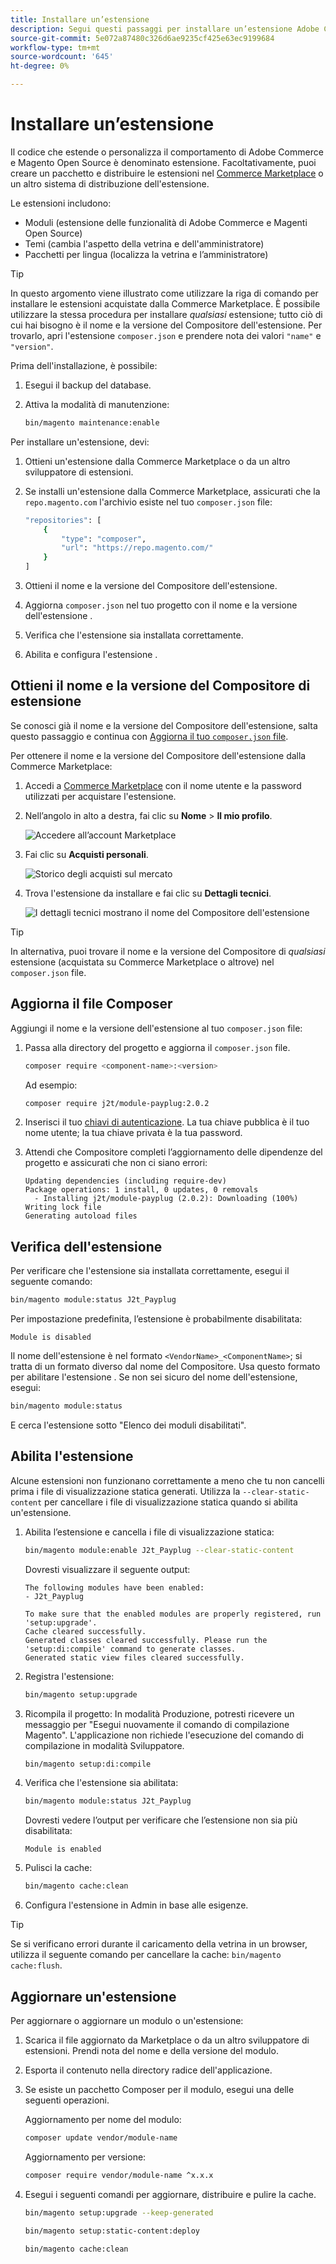 ```yaml
---
title: Installare un’estensione
description: Segui questi passaggi per installare un’estensione Adobe Commerce o Magenti Open Source.
source-git-commit: 5e072a87480c326d6ae9235cf425e63ec9199684
workflow-type: tm+mt
source-wordcount: '645'
ht-degree: 0%

---
```



# Installare un’estensione

Il codice che estende o personalizza il comportamento di Adobe Commerce e Magento Open Source è denominato estensione. Facoltativamente, puoi creare un pacchetto e distribuire le estensioni nel [Commerce Marketplace](https://marketplace.magento.com) o un altro sistema di distribuzione dell&#39;estensione.

Le estensioni includono:

- Moduli (estensione delle funzionalità di Adobe Commerce e Magenti Open Source)
- Temi (cambia l&#39;aspetto della vetrina e dell&#39;amministratore)
- Pacchetti per lingua (localizza la vetrina e l’amministratore)

>[!TIP]
>
>In questo argomento viene illustrato come utilizzare la riga di comando per installare le estensioni acquistate dalla Commerce Marketplace. È possibile utilizzare la stessa procedura per installare _qualsiasi_ estensione; tutto ciò di cui hai bisogno è il nome e la versione del Compositore dell&#39;estensione. Per trovarlo, apri l&#39;estensione `composer.json` e prendere nota dei valori `"name"` e `"version"`.

Prima dell&#39;installazione, è possibile:

1. Esegui il backup del database.
1. Attiva la modalità di manutenzione:

   ```bash
   bin/magento maintenance:enable
   ```

Per installare un&#39;estensione, devi:

1. Ottieni un&#39;estensione dalla Commerce Marketplace o da un altro sviluppatore di estensioni.
1. Se installi un&#39;estensione dalla Commerce Marketplace, assicurati che la `repo.magento.com` l&#39;archivio esiste nel tuo `composer.json` file:

   ```bash
   "repositories": [
       {
           "type": "composer",
           "url": "https://repo.magento.com/"
       }
   ]
   ```

1. Ottieni il nome e la versione del Compositore dell&#39;estensione.
1. Aggiorna `composer.json` nel tuo progetto con il nome e la versione dell&#39;estensione .
1. Verifica che l&#39;estensione sia installata correttamente.
1. Abilita e configura l&#39;estensione .

## Ottieni il nome e la versione del Compositore di estensione

Se conosci già il nome e la versione del Compositore dell&#39;estensione, salta questo passaggio e continua con [Aggiorna il tuo `composer.json` file](#update-your-composer-file).

Per ottenere il nome e la versione del Compositore dell&#39;estensione dalla Commerce Marketplace:

1. Accedi a [Commerce Marketplace](https://marketplace.magento.com) con il nome utente e la password utilizzati per acquistare l&#39;estensione.

1. Nell’angolo in alto a destra, fai clic su **Nome** > **Il mio profilo**.

   ![Accedere all’account Marketplace](../../assets/installation/marketplace-my-profile.png)

1. Fai clic su **Acquisti personali**.

   ![Storico degli acquisti sul mercato](../../assets/installation//marketplace-my-purchases.png)

1. Trova l&#39;estensione da installare e fai clic su **Dettagli tecnici**.

   ![I dettagli tecnici mostrano il nome del Compositore dell&#39;estensione](../../assets/installation/marketplace-extension-technical-details.png)

>[!TIP]
>
>In alternativa, puoi trovare il nome e la versione del Compositore di _qualsiasi_ estensione (acquistata su Commerce Marketplace o altrove) nel `composer.json` file.

## Aggiorna il file Composer

Aggiungi il nome e la versione dell&#39;estensione al tuo `composer.json` file:

1. Passa alla directory del progetto e aggiorna il `composer.json` file.

   ```bash
   composer require <component-name>:<version>
   ```

   Ad esempio:

   ```bash
   composer require j2t/module-payplug:2.0.2
   ```

1. Inserisci il tuo [chiavi di autenticazione](../prerequisites/authentication-keys.md). La tua chiave pubblica è il tuo nome utente; la tua chiave privata è la tua password.

1. Attendi che Compositore completi l’aggiornamento delle dipendenze del progetto e assicurati che non ci siano errori:

   ```terminal
   Updating dependencies (including require-dev)
   Package operations: 1 install, 0 updates, 0 removals
     - Installing j2t/module-payplug (2.0.2): Downloading (100%)
   Writing lock file
   Generating autoload files
   ```

## Verifica dell&#39;estensione

Per verificare che l&#39;estensione sia installata correttamente, esegui il seguente comando:

```bash
bin/magento module:status J2t_Payplug
```

Per impostazione predefinita, l’estensione è probabilmente disabilitata:

```terminal
Module is disabled
```

Il nome dell&#39;estensione è nel formato `<VendorName>_<ComponentName>`; si tratta di un formato diverso dal nome del Compositore. Usa questo formato per abilitare l&#39;estensione . Se non sei sicuro del nome dell&#39;estensione, esegui:

```bash
bin/magento module:status
```

E cerca l&#39;estensione sotto &quot;Elenco dei moduli disabilitati&quot;.

## Abilita l&#39;estensione

Alcune estensioni non funzionano correttamente a meno che tu non cancelli prima i file di visualizzazione statica generati. Utilizza la `--clear-static-content` per cancellare i file di visualizzazione statica quando si abilita un&#39;estensione.

1. Abilita l’estensione e cancella i file di visualizzazione statica:

   ```bash
   bin/magento module:enable J2t_Payplug --clear-static-content
   ```

   Dovresti visualizzare il seguente output:

   ```terminal
   The following modules have been enabled:
   - J2t_Payplug
   
   To make sure that the enabled modules are properly registered, run 'setup:upgrade'.
   Cache cleared successfully.
   Generated classes cleared successfully. Please run the 'setup:di:compile' command to generate classes.
   Generated static view files cleared successfully.
   ```

1. Registra l&#39;estensione:

   ```bash
   bin/magento setup:upgrade
   ```

1. Ricompila il progetto: In modalità Produzione, potresti ricevere un messaggio per &quot;Esegui nuovamente il comando di compilazione Magento&quot;. L&#39;applicazione non richiede l&#39;esecuzione del comando di compilazione in modalità Sviluppatore.

   ```bash
   bin/magento setup:di:compile
   ```

1. Verifica che l&#39;estensione sia abilitata:

   ```bash
   bin/magento module:status J2t_Payplug
   ```

   Dovresti vedere l’output per verificare che l’estensione non sia più disabilitata:

   ```terminal
   Module is enabled
   ```

1. Pulisci la cache:

   ```bash
   bin/magento cache:clean
   ```

1. Configura l&#39;estensione in Admin in base alle esigenze.

>[!TIP]
>
>Se si verificano errori durante il caricamento della vetrina in un browser, utilizza il seguente comando per cancellare la cache: `bin/magento cache:flush`.

## Aggiornare un&#39;estensione

Per aggiornare o aggiornare un modulo o un&#39;estensione:

1. Scarica il file aggiornato da Marketplace o da un altro sviluppatore di estensioni. Prendi nota del nome e della versione del modulo.

1. Esporta il contenuto nella directory radice dell&#39;applicazione.

1. Se esiste un pacchetto Composer per il modulo, esegui una delle seguenti operazioni.

   Aggiornamento per nome del modulo:

   ```bash
   composer update vendor/module-name
   ```

   Aggiornamento per versione:

   ```bash
   composer require vendor/module-name ^x.x.x
   ```

1. Esegui i seguenti comandi per aggiornare, distribuire e pulire la cache.

   ```bash
   bin/magento setup:upgrade --keep-generated
   ```

   ```bash
   bin/magento setup:static-content:deploy
   ```

   ```bash
   bin/magento cache:clean
   ```

